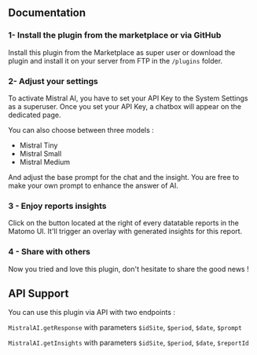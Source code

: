 ## Documentation

### 1- Install the plugin from the marketplace or via GitHub

Install this plugin from the Marketplace as super user or download the plugin and install it on your server from FTP in
the `/plugins` folder.

### 2- Adjust your settings

To activate Mistral AI, you have to set your API Key to the System Settings as a superuser.
Once you set your API Key, a chatbox will appear on the dedicated page.

You can also choose between three models :

- Mistral Tiny
- Mistral Small
- Mistral Medium

And adjust the base prompt for the chat and the insight. You are free to make your own prompt to enhance the answer of
AI.

### 3 - Enjoy reports insights

Click on the button located at the right of every datatable reports in the Matomo UI. It'll trigger an overlay with
generated insights for this report.

### 4 - Share with others

Now you tried and love this plugin, don't hesitate to share the good news !


## API Support

You can use this plugin via API with two endpoints :

`MistralAI.getResponse` with parameters `$idSite`, `$period`, `$date`, `$prompt`

`MistralAI.getInsights` with parameters `$idSite`, `$period`, `$date`, `$reportId`
